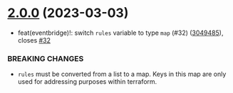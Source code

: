 # [2.0.0](https://github.com/observeinc/terraform-aws-kinesis-firehose/compare/v1.0.3...v2.0.0) (2023-03-03)


* feat(eventbridge)!: switch `rules` variable to type `map` (#32) ([3049485](https://github.com/observeinc/terraform-aws-kinesis-firehose/commit/3049485565f0225cbe3d805d3a68175a2e63bfe5)), closes [#32](https://github.com/observeinc/terraform-aws-kinesis-firehose/issues/32)


### BREAKING CHANGES

* `rules` must be converted from a list to a map. Keys in this map are
only used for addressing purposes within terraform.



